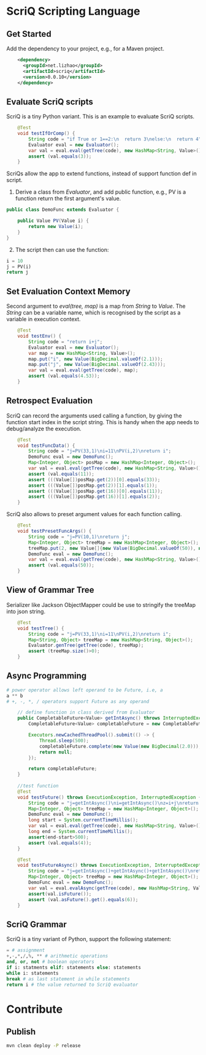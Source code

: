 # ScriQ Scripting Language

## Get Started

Add the dependency to your project, e.g., for a Maven project.
```xml
    <dependency>
      <groupId>net.lizhao</groupId>
      <artifactId>scriq</artifactId>
      <version>0.0.10</version>
    </dependency>
```

## Evaluate ScriQ scripts

ScriQ is a tiny Python variant. This is an example to evaluate ScriQ scripts.
```java
    @Test
    void testIfOrComp() {
        String code = "if True or 1==2:\n  return 3\nelse:\n  return 4";
        Evaluator eval = new Evaluator();
        var val = eval.eval(getTree(code), new HashMap<String, Value>());
        assert (val.equals(3));
    }
```

ScriQs allow the app to extend functions, instead of support function def in script.

1. Derive a class from *Evaluator*, and add public function, e.g., PV is a function return the first argument's value.
```java
public class DemoFunc extends Evaluator {

    public Value PV(Value i) {
        return new Value(i);
    }
}
```

2. The script then can use the function:

```python
i = 10
j = PV(i)
return j
```
## Set Evaluation Context Memory

Second argument to *eval(tree, map)* is a map from *String* to *Value*. The *String* can be a variable name, 
which is recognised by the script as a variable in execution context.

```java
    @Test
    void testEnv() {
        String code = "return i+j";
        Evaluator eval = new Evaluator();
        var map = new HashMap<String, Value>();
        map.put("i", new Value(BigDecimal.valueOf(2.1)));
        map.put("j", new Value(BigDecimal.valueOf(2.43)));
        var val = eval.eval(getTree(code), map);
        assert (val.equals(4.53));
    }
```
## Retrospect Evaluation

ScriQ can record the arguments used calling a function, by giving the function start index in
the script string. This is handy when the app needs to debug/analyze the execution.

```java
    @Test
    void testFuncData() {
        String code = "j=PV(33,1)\ni=11\nPV(i,2)\nreturn i";
        DemoFunc eval = new DemoFunc();
        Map<Integer, Object> posMap = new HashMap<Integer, Object>();
        var val = eval.eval(getTree(code), new HashMap<String, Value>(), posMap);
        assert (val.equals(11));
        assert (((Value[])posMap.get(2))[0].equals(33));
        assert (((Value[])posMap.get(2))[1].equals(1));
        assert (((Value[])posMap.get(16))[0].equals(11));
        assert (((Value[])posMap.get(16))[1].equals(2));
    }
```

ScriQ also allows to preset argument values for each function calling. 

```java
    @Test
    void testPresetFuncArgs() {
        String code = "j=PV(10,1)\nreturn j";
        Map<Integer, Object> treeMap = new HashMap<Integer, Object>();
        treeMap.put(2, new Value[]{new Value(BigDecimal.valueOf(50)), new Value(BigDecimal.valueOf(0))});
        DemoFunc eval = new DemoFunc();
        var val = eval.eval(getTree(code), new HashMap<String, Value>(), treeMap);
        assert (val.equals(50));
    }
```

## View of Grammar Tree

Serializer like Jackson ObjectMapper could be use to stringify the treeMap into json string.

```java
    @Test
    void testTree() {
        String code = "j=PV(33,1)\ni=11\nPV(i,2)\nreturn i";
        Map<String, Object> treeMap = new HashMap<String, Object>();
        Evaluator.genTree(getTree(code), treeMap);
        assert (treeMap.size()>0);
    }
```
## Async Programming

```python
# power operator allows left operand to be Future, i.e, a
a ** b
# +, -, *, / operators support Future as any operand
```

```java
    // define function in class derived from Evaluator
    public CompletableFuture<Value> getIntAsync() throws InterruptedException {
        CompletableFuture<Value> completableFuture = new CompletableFuture<>();

        Executors.newCachedThreadPool().submit(() -> {
            Thread.sleep(500);
            completableFuture.complete(new Value(new BigDecimal(2.0)));
            return null;
        });

        return completableFuture;
    }
    
    //test function
    @Test
    void testFuture() throws ExecutionException, InterruptedException {
        String code = "j=getIntAsync()\ni=getIntAsync()\nz=i+j\nreturn z";
        Map<Integer, Object> treeMap = new HashMap<Integer, Object>();
        DemoFunc eval = new DemoFunc();
        long start = System.currentTimeMillis();
        var val = eval.eval(getTree(code), new HashMap<String, Value>());
        long end = System.currentTimeMillis();
        assert(end-start>500);
        assert (val.equals(4));
    }

    @Test
    void testFutureAsync() throws ExecutionException, InterruptedException {
        String code = "j=getIntAsync()+getIntAsync()+getIntAsync()\nreturn j";
        Map<Integer, Object> treeMap = new HashMap<Integer, Object>();
        DemoFunc eval = new DemoFunc();
        var val = eval.evalAsync(getTree(code), new HashMap<String, Value>());
        assert(val.isFuture());
        assert (val.asFuture().get().equals(6));
    }        
```

## ScriQ Grammar

ScriQ is a tiny variant of Python, support the following statement:

```python
= # assignment
+,-,*,/,%, ** # arithmetic operations
and, or, not # boolean operators
if i: statments elif: statements else: statements
while i: statements
break # as last statement in while statements
return i # the value returned to ScriQ evaluator
```

# Contribute


## Publish

```bash
mvn clean deploy -P release
```